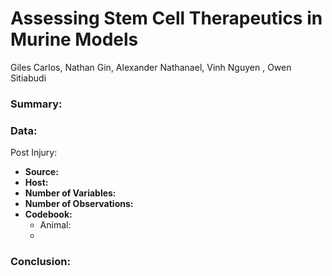 # Assessing Stem Cell Therapeutics in Murine Models 

Giles Carlos,  Nathan Gin, Alexander Nathanael, Vinh Nguyen , Owen Sitiabudi

### Summary:

### Data: 

Post Injury: 

- **Source:**
- **Host:**
- **Number of Variables:**
- **Number of Observations:**
- **Codebook:**
  - Animal: 
  - 


### Conclusion:
